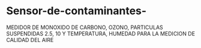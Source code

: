 # Sensor-de-contaminantes-
MEDIDOR DE MONOXIDO DE CARBONO, OZONO, PARTICULAS SUSPENDIDAS 2.5, 10 Y TEMPERATURA, HUMEDAD PARA LA MEDICION DE CALIDAD DEL AIRE 
